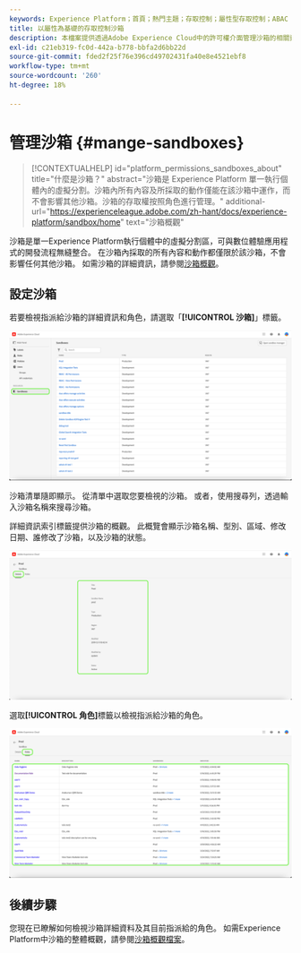 ```yaml
---
keywords: Experience Platform；首頁；熱門主題；存取控制；屬性型存取控制；ABAC
title: 以屬性為基礎的存取控制沙箱
description: 本檔案提供透過Adobe Experience Cloud中的許可權介面管理沙箱的相關資訊
exl-id: c21eb319-fc0d-442a-b778-bbfa2d6bb22d
source-git-commit: fded2f25f76e396cd49702431fa40e8e4521ebf8
workflow-type: tm+mt
source-wordcount: '260'
ht-degree: 18%

---
```


# 管理沙箱 {#mange-sandboxes}

>[!CONTEXTUALHELP]
>id="platform_permissions_sandboxes_about"
>title="什麼是沙箱？"
>abstract="沙箱是 Experience Platform 單一執行個體內的虛擬分割。沙箱內所有內容及所採取的動作僅能在該沙箱中運作，而不會影響其他沙箱。沙箱的存取權按照角色進行管理。"
>additional-url="https://experienceleague.adobe.com/zh-hant/docs/experience-platform/sandbox/home" text="沙箱概觀"

沙箱是單一Experience Platform執行個體中的虛擬分割區，可與數位體驗應用程式的開發流程無縫整合。 在沙箱內採取的所有內容和動作都僅限於該沙箱，不會影響任何其他沙箱。 如需沙箱的詳細資訊，請參閱[沙箱概觀](../../../sandboxes/home.md)。

## 設定沙箱

若要檢視指派給沙箱的詳細資訊和角色，請選取「**[!UICONTROL 沙箱]**」標籤。

![flac-sandboxes-tab](../../images/flac-ui/flac-sandboxes-tab.png)

沙箱清單隨即顯示。 從清單中選取您要檢視的沙箱。 或者，使用搜尋列，透過輸入沙箱名稱來搜尋沙箱。

詳細資訊索引標籤提供沙箱的概觀。 此概覽會顯示沙箱名稱、型別、區域、修改日期、誰修改了沙箱，以及沙箱的狀態。

![flac-sandboxes-details](../../images/flac-ui/flac-sandboxes-details.png)

選取&#x200B;**[!UICONTROL 角色]**&#x200B;標籤以檢視指派給沙箱的角色。

![flac-sandboxes-roles](../../images/flac-ui/flac-sandboxes-roles.png)

## 後續步驟

您現在已瞭解如何檢視沙箱詳細資料及其目前指派給的角色。 如需Experience Platform中沙箱的整體概觀，請參閱[沙箱概觀檔案](../../sanboxes/../ui/overview.md)。
